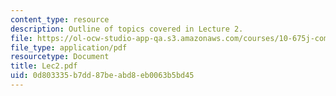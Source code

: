 ```yaml
---
content_type: resource
description: Outline of topics covered in Lecture 2.
file: https://ol-ocw-studio-app-qa.s3.amazonaws.com/courses/10-675j-computational-quantum-mechanics-of-molecular-and-extended-systems-fall-2004/0d803335b7dd87beabd8eb0063b5bd45_Lec2.pdf
file_type: application/pdf
resourcetype: Document
title: Lec2.pdf
uid: 0d803335-b7dd-87be-abd8-eb0063b5bd45
---
```


